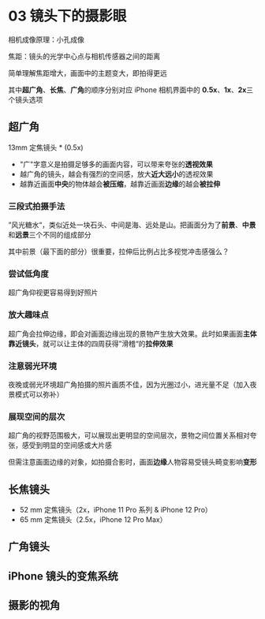 # 03 镜头下的摄影眼

相机成像原理：小孔成像

焦距：镜头的光学中心点与相机传感器之间的距离

简单理解焦距增大，画面中的主题变大，即拍得更远

其中**超广角**、**长焦**、**广角**的顺序分别对应 iPhone 相机界面中的 **0.5x**、**1x**、**2x**三个镜头选项

## 超广角

13mm 定焦镜头 \* (0.5x)

- "广"字意义是拍摄足够多的画面内容，可以带来夸张的**透视效果**
- 越广角的镜头，越会有强烈的空间感，放大**近大远小**的透视效果
- 越靠近画面**中央**的物体越会**被压缩**，越靠近画面**边缘**的越会**被拉伸**

### 三段式拍摄手法

”风光糖水“，类似近处一块石头、中间是海、远处是山。把画面分为了**前景**、**中景**和**远景**三个不同的组成部分

其中前景（最下面的部分）很重要，拉伸后比例占比多视觉冲击感强么？

### 尝试低角度

超广角仰视更容易得到好照片

### 放大趣味点

超广角会拉伸边缘，即会对画面边缘出现的景物产生放大效果。此时如果画面**主体靠近镜头**，就可以让主体的四周获得”滑稽“的**拉伸效果**

### 注意弱光环境

夜晚或弱光环境超广角拍摄的照片画质不佳，因为光圈过小，进光量不足（加入夜景模式可以弥补）

### 展现空间的层次

超广角的视野范围极大，可以展现出更明显的空间层次，景物之间位置关系相对夸张，感受到明显的空间感或大片感

但需注意画面边缘的对象，如拍摄合影时，画面**边缘**人物容易受镜头畸变影响**变形**

## 长焦镜头

- 52 mm 定焦镜头（2x，iPhone 11 Pro 系列 & iPhone 12 Pro） <!-- TODO 数据待更新 -->
- 65 mm 定焦镜头（2.5x，iPhone 12 Pro Max）<!-- TODO 数据待更新 -->

## 广角镜头

## iPhone 镜头的变焦系统

## 摄影的视角

